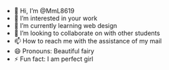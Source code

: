 - 👋 Hi, I’m @MmL8619
- 👀 I’m interested in your work
- 🌱 I’m currently learning web design
- 💞️ I’m looking to collaborate on with other students
- 📫 How to reach me with the assistance of my mail
- 😄 Pronouns: Beautiful fairy
- ⚡ Fun fact: I am perfect girl
<!---
MmL8619/MmL8619 is a ✨ special ✨ repository because its `README.md` (this file) appears on your GitHub profile.
You can click the Preview link to take a look at your changes.
--->
